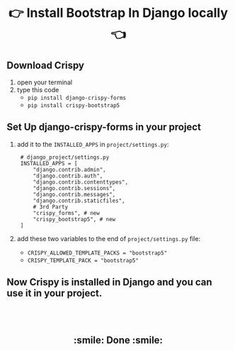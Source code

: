 <h1 align='center'>👉 Install Bootstrap In Django locally 👈</h1>

## Download Crispy
1. open your terminal
2. type this code 
   - `pip install django-crispy-forms`
   - `pip install crispy-bootstrap5`

## Set Up django-crispy-forms in your project
1. add it to the `INSTALLED_APPS` in `project/settings.py`:
   ```
    # django_project/settings.py
    INSTALLED_APPS = [
        "django.contrib.admin",
        "django.contrib.auth",
        "django.contrib.contenttypes",
        "django.contrib.sessions",
        "django.contrib.messages",
        "django.contrib.staticfiles",
        # 3rd Party
        "crispy_forms", # new
        "crispy_bootstrap5", # new
    ]
   ```

2. add these two variables to the end of `project/settings.py` file:
   - `CRISPY_ALLOWED_TEMPLATE_PACKS = "bootstrap5"` 
   - `CRISPY_TEMPLATE_PACK = "bootstrap5"`


## Now Crispy is installed in Django and you can use it in your project.

<br>
<br>

<h2 align="center"> :smile: Done :smile: </h2>